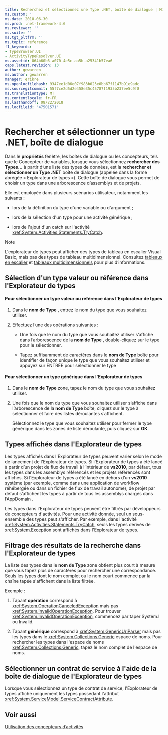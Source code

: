 ```yaml
---
title: Recherchez et sélectionnez une Type .NET, boîte de dialogue | Microsoft Docs
ms.custom: ''
ms.date: 2018-06-30
ms.prod: .net-framework-4.6
ms.reviewer: ''
ms.suite: ''
ms.tgt_pltfrm: ''
ms.topic: reference
f1_keywords:
- TypeBrowser.UI
- ActivityTypeResolver.UI
ms.assetid: 864b60b6-a070-4e5c-aa5b-a25341b57ea6
caps.latest.revision: 13
author: gewarren
ms.author: gewarren
manager: erikre
ms.openlocfilehash: 9347ee1d06e07f983b023e0bb67f1147b91e9adc
ms.sourcegitcommit: 55f7ce2d5d2e458e35c45787f1935b237ee5c9f8
ms.translationtype: MT
ms.contentlocale: fr-FR
ms.lasthandoff: 08/22/2018
ms.locfileid: "47501571"
---
```

# <a name="browse-and-select-a-net-type-dialog-box"></a>Rechercher et sélectionner un type .NET, boîte de dialogue
Dans le **propriétés** fenêtre, les boîtes de dialogue ou les concepteurs, tels que le Concepteur de variables, lorsque vous sélectionnez **rechercher des Types...** à partir d’une liste des types de données, est la **rechercher et sélectionner un Type .NET** boîte de dialogue (appelée dans la forme abrégée « Explorateur de types »). Cette boîte de dialogue vous permet de choisir un type dans une arborescence d’assemblys et de projets.  
  
 Elle est employée dans plusieurs scénarios utilisateur, notamment les suivants :  
  
-   lors de la définition du type d'une variable ou d'argument ;  
  
-   lors de la sélection d'un type pour une activité générique ;  
  
-   lors de l'ajout d'un catch sur l'activité <xref:System.Activities.Statements.TryCatch>.  
  
> [!NOTE]
>  L'explorateur de types peut afficher des types de tableau en escalier Visual Basic, mais pas des types de tableau multidimensionnel. Consultez [tableaux en escalier](http://go.microsoft.com/fwlink/?LinkId=195226) et [tableaux multidimensionnels](http://go.microsoft.com/fwlink/?LinkId=195227) pour plus d’informations.  
  
## <a name="selecting-a-value-or-reference-type-from-the-type-browser"></a>Sélection d'un type valeur ou référence dans l'Explorateur de types  
  
#### <a name="to-select-a-value-or-reference-type-from-the-type-browser"></a>Pour sélectionner un type valeur ou référence dans l'Explorateur de types  
  
1.  Dans le **nom de Type** , entrez le nom du type que vous souhaitez utiliser.  
  
2.  Effectuez l’une des opérations suivantes :  
  
    -   Une fois que le nom du type que vous souhaitez utiliser s’affiche dans l’arborescence de la **nom de Type** , double-cliquez sur le type pour le sélectionner.  
  
    -   Tapez suffisamment de caractères dans le **nom de Type** boîte pour identifier de façon unique le type que vous souhaitez utiliser et appuyez sur ENTRÉE pour sélectionner le type  
  
#### <a name="to-select-a-generic-type-from-the-type-browser"></a>Pour sélectionner un type générique dans l'Explorateur de types  
  
1.  Dans le **nom de Type** zone, tapez le nom du type que vous souhaitez utiliser.  
  
2.  Une fois que le nom du type que vous souhaitez utiliser s’affiche dans l’arborescence de la **nom de Type** boîte, cliquez sur le type à sélectionner et faire des listes déroulantes s’affichent.  
  
     Sélectionnez le type que vous souhaitez utiliser pour fermer le type générique dans les zones de liste déroulante, puis cliquez sur **OK**.  
  
## <a name="types-displayed-in-the-type-browser"></a>Types affichés dans l'Explorateur de types  
 Les types affichés dans l'Explorateur de types peuvent varier selon le mode de lancement de l'Explorateur de types. Si l’Explorateur de types a été lancé à partir d’un projet de flux de travail à l’intérieur de **vs2010**, par défaut, tous les types dans les assemblys référencés et les projets référencés sont affichés. Si l’Explorateur de types a été lancé en dehors d’un **vs2010** système (par exemple, comme dans une application de workflow réhébergée ou dans un fichier de flux de travail autonome), de projet par défaut s’affichent les types à partir de tous les assemblys chargés dans l’AppDomain .  
  
 Les types dans l'Explorateur de types peuvent être filtrés par développeurs de concepteurs d'activités. Pour une activité donnée, seul un sous-ensemble des types peut s'afficher. Par exemple, dans l'activité <xref:System.Activities.Statements.TryCatch>, seuls les types dérivés de <xref:System.Exception> sont affichés dans l'Explorateur de types.  
  
## <a name="filtering-search-results-in-the-type-browser"></a>Filtrage des résultats de la recherche dans l'Explorateur de types  
 La liste des types dans le **nom de Type** zone obtient plus court à mesure que vous tapez plus de caractères pour rechercher une correspondance. Seuls les types dont le nom complet ou le nom court commence par la chaîne tapée s'affichent dans la liste filtrée.  
  
 Exemple :  
  
1.  Tapant **opération** correspond à <xref:System.OperationCanceledException> mais pas <xref:System.InvalidOperationException>. Pour trouver <xref:System.InvalidOperationException>, commencez par taper System.I ou Invalid.  
  
2.  Tapant **générique** correspond à <xref:System.GenericUriParser> mais pas les types dans le <xref:System.Collections.Generic> espace de noms. Pour rechercher les types dans l'espace de noms <xref:System.Collections.Generic>, tapez le nom complet de l'espace de noms.  
  
## <a name="selecting-a-service-contract-using-the-type-browser-dialog"></a>Sélectionner un contrat de service à l'aide de la boîte de dialogue de l'Explorateur de types  
 Lorsque vous sélectionnez un type de contrat de service, l'Explorateur de types affiche uniquement les types possédant l'attribut <xref:System.ServiceModel.ServiceContractAttribute>.  
  
## <a name="see-also"></a>Voir aussi  
 [Utilisation des concepteurs d’activités](../workflow-designer/using-the-activity-designers.md)